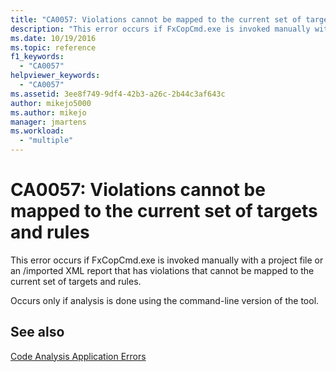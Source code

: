 ```yaml
---
title: "CA0057: Violations cannot be mapped to the current set of targets and rules"
description: "This error occurs if FxCopCmd.exe is invoked manually with a project file or an imported XML report that has violations that cannot be mapped to the current set of targets and rules."
ms.date: 10/19/2016
ms.topic: reference
f1_keywords:
  - "CA0057"
helpviewer_keywords:
  - "CA0057"
ms.assetid: 3ee8f749-9df4-42b3-a26c-2b44c3af643c
author: mikejo5000
ms.author: mikejo
manager: jmartens
ms.workload:
  - "multiple"
---
```

# CA0057: Violations cannot be mapped to the current set of targets and rules

This error occurs if FxCopCmd.exe is invoked manually with a project file or an /imported XML report that has violations that cannot be mapped to the current set of targets and rules.

Occurs only if analysis is done using the command-line version of the tool.

## See also
[Code Analysis Application Errors](../code-quality/code-analysis-application-errors.md)
